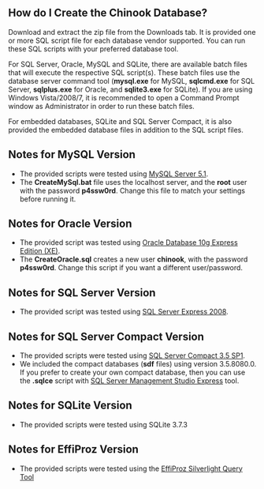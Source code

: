 ## How do I Create the Chinook Database?
Download and extract the zip file from the Downloads tab. It is provided one or more SQL script file for each database vendor supported. You can run these SQL scripts with your preferred database tool.

For SQL Server, Oracle, MySQL and SQLite, there are available batch files that will execute the respective SQL script(s). These batch files use the database server command tool (**mysql.exe** for MySQL, **sqlcmd.exe** for SQL Server, **sqlplus.exe** for Oracle, and **sqlite3.exe** for SQLite). If you are using Windows Vista/2008/7, it is recommended to open a Command Prompt window as Administrator in order to run these batch files.

For embedded databases, SQLite and SQL Server Compact, it is also provided the embedded database files in addition to the SQL script files. 

## Notes for MySQL Version
* The provided scripts were tested using [MySQL Server 5.1](http://dev.mysql.com/downloads/mysql/5.1.html).
* The **CreateMySql.bat** file uses the localhost server, and the **root** user with the password **p4ssw0rd**. Change this file to match your settings before running it.
## Notes for Oracle Version
* The provided script was tested using [Oracle Database 10g Express Edition (XE)](http://www.oracle.com/technology/products/database/xe/index.html).
* The **CreateOracle.sql** creates a new user **chinook**, with the password **p4ssw0rd**. Change this script if you want a different user/password.
## Notes for SQL Server Version
* The provided script was tested using [SQL Server Express 2008](http://www.microsoft.com/downloads/details.aspx?FamilyID=7522a683-4cb2-454e-b908-e805e9bd4e28&DisplayLang=en).
## Notes for SQL Server Compact Version
* The provided scripts were tested using [SQL Server Compact 3.5 SP1](http://www.microsoft.com/Sqlserver/2008/en/us/compact.aspx).
* We included the compact databases (**sdf** files) using version 3.5.8080.0. If you prefer to create your own compact database, then you can use the **.sqlce** script with [SQL Server Management Studio Express](http://msdn.microsoft.com/en-us/library/ms365247.aspx) tool.
## Notes for SQLite Version
* The provided scripts were tested using SQLite 3.7.3
## Notes for EffiProz Version
* The provided scripts were tested using the [EffiProz Silverlight Query Tool](http://www.effiproz.com/SL4QTDemo.aspx)
